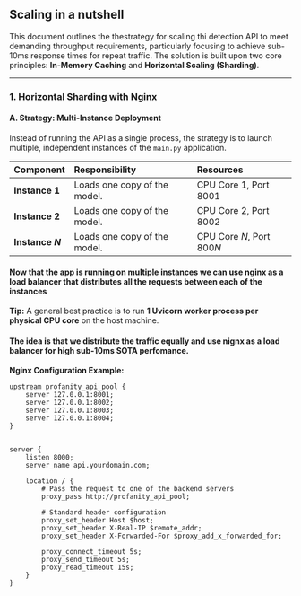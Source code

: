 
## Scaling in a nutshell

This document outlines the thestrategy for scaling thi detection API to meet demanding throughput requirements, particularly focusing to achieve sub-10ms response times for repeat traffic. The solution is built upon two core principles: **In-Memory Caching** and **Horizontal Scaling (Sharding)**.

---

### 1. Horizontal Sharding with Nginx

#### A. Strategy: Multi-Instance Deployment

Instead of running the API as a single process, the strategy is to launch multiple, independent instances of the `main.py` application.

| Component | Responsibility | Resources |
| :--- | :--- | :--- |
| **Instance 1** | Loads one copy of the model. | CPU Core 1, Port 8001 |
| **Instance 2** | Loads one copy of the model. | CPU Core 2, Port 8002 |
| **Instance *N*** | Loads one copy of the model. | CPU Core *N*, Port 800*N* |

#### Now that the app is running on multiple instances we can use nginx as a load balancer that distributes all the requests between each of the instances

**Tip:** A general best practice is to run **1 Uvicorn worker process per physical CPU core** on the host machine.


#### The idea is that we distribute the traffic equally and use nignx as a load balancer for high sub-10ms SOTA perfomance.

**Nginx Configuration Example:**

```nginx
upstream profanity_api_pool {
    server 127.0.0.1:8001;
    server 127.0.0.1:8002;
    server 127.0.0.1:8003;
    server 127.0.0.1:8004;
}


server {
    listen 8000;
    server_name api.yourdomain.com;

    location / {
        # Pass the request to one of the backend servers
        proxy_pass http://profanity_api_pool;
        
        # Standard header configuration
        proxy_set_header Host $host;
        proxy_set_header X-Real-IP $remote_addr;
        proxy_set_header X-Forwarded-For $proxy_add_x_forwarded_for;
        
        proxy_connect_timeout 5s;
        proxy_send_timeout 5s;
        proxy_read_timeout 15s;
    }
}
```